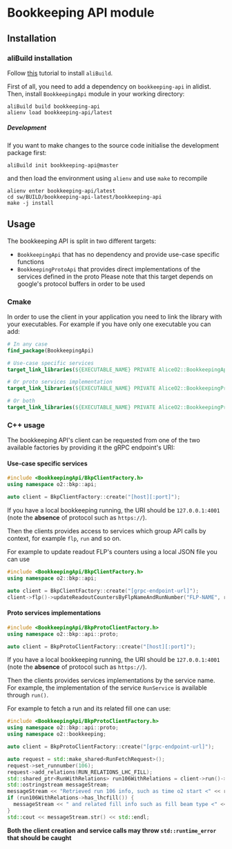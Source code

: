 # Bookkeeping API module

## Installation

### aliBuild installation

Follow [this](https://alice-doc.github.io/alice-analysis-tutorial/building/) tutorial to install `aliBuild`.

First of all, you need to add a dependency on `bookkeeping-api` in alidist.
Then, install `BookkeepingApi` module in your working directory:

```
aliBuild build bookkeeping-api
alienv load bookkeeping-api/latest
```

##### Development

If you want to make changes to the source code initialise the development package first:

```
aliBuild init bookkeeping-api@master
```

and then load the environment using `alienv` and use `make` to recompile

```
alienv enter bookkeeping-api/latest
cd sw/BUILD/bookkeeping-api-latest/bookkeeping-api
make -j install
```

## Usage

The bookkeeping API is split in two different targets:

- `BookkeepingApi` that has no dependency and provide use-case specific functions
- `BookkeepingProtoApi` that provides direct implementations of the services defined in the proto
  Please note that this target depends on google's protocol buffers in order to be used

### Cmake

In order to use the client in your application you need to link the library with your executables. For example if you
have only one executable you can add:

```cmake
# In any case
find_package(BookkeepingApi)

# Use-case specific services
target_link_libraries(${EXECUTABLE_NAME} PRIVATE AliceO2::BookkeepingApi)

# Or proto services implementation
target_link_libraries(${EXECUTABLE_NAME} PRIVATE AliceO2::BookkeepingProtoApi)

# Or both
target_link_libraries(${EXECUTABLE_NAME} PRIVATE AliceO2::BookkeepingProtoApi AliceO2::BookkeepingApi)
```
### C++ usage

The bookkeeping API's client can be requested from one of the two available factories by providing it the gRPC endpoint's URI:

#### Use-case specific services

```cpp
#include <BookkeepingApi/BkpClientFactory.h>
using namespace o2::bkp::api;

auto client = BkpClientFactory::create("[host][:port]");
```

If you have a local bookkeeping running, the URI should be `127.0.0.1:4001` (note the **absence** of protocol such
as `https://`).


Then the clients provides access to services which group API calls by context, for example `flp`, `run` and so on.

For example to update readout FLP's counters using a local JSON file you can use

```cpp
#include <BookkeepingApi/BkpClientFactory.h>
using namespace o2::bkp::api;

auto client = BkpClientFactory::create("[grpc-endpoint-url]");
client->flp()->updateReadoutCountersByFlpNameAndRunNumber("FLP-NAME", runNumber, nSubtimeframes, nEquipmentBytes, nRecordingBytes, nFairMQBytes);
```

#### Proto services implementations

```cpp
#include <BookkeepingApi/BkpProtoClientFactory.h>
using namespace o2::bkp::api::proto;

auto client = BkpProtoClientFactory::create("[host][:port]");
```

If you have a local bookkeeping running, the URI should be `127.0.0.1:4001` (note the **absence** of protocol such
as `https://`).

Then the clients provides services implementations by the service name. For example, the implementation of the service `RunService` is available through `run()`.

For example to fetch a run and its related fill one can use:

```cpp
#include <BookkeepingApi/BkpProtoClientFactory.h>
using namespace o2::bkp::api::proto;
using namespace o2::bookkeeping;

auto client = BkpProtoClientFactory::create("[grpc-endpoint-url]");

auto request = std::make_shared<RunFetchRequest>();
request->set_runnumber(106);
request->add_relations(RUN_RELATIONS_LHC_FILL);
std::shared_ptr<RunWithRelations> run106WithRelations = client->run()->Get(request);
std::ostringstream messageStream;
messageStream << "Retrieved run 106 info, such as time o2 start <" << run106WithRelations->run().timeo2start() << ">";
if (run106WithRelations->has_lhcfill()) {
  messageStream << " and related fill info such as fill beam type <" << run106WithRelations->lhcfill().beamtype() << ">";
}
std::cout << messageStream.str() << std::endl;
```

**Both the client creation and service calls may throw `std::runtime_error` that should be caught**
